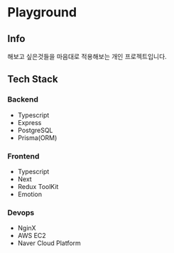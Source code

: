# Playground

## Info

해보고 싶은것들을 마음대로 적용해보는 개인 프로젝트입니다.

## Tech Stack

### Backend

- Typescript
- Express
- PostgreSQL
- Prisma(ORM)

### Frontend

- Typescript
- Next
- Redux ToolKit
- Emotion

### Devops

- NginX
- AWS EC2
- Naver Cloud Platform
